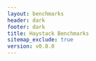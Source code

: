 ```yaml
---
layout: benchmarks
header: dark
footer: dark
title: Haystack Benchmarks
sitemap_exclude: true
version: v0.8.0
---
```

